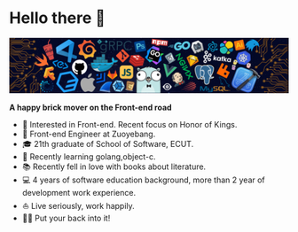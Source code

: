 # Hello there 👋

![](https://github.com/zhangtengjin/zhangtengjin/blob/main/icons/header.png)

**A happy brick mover on the Front-end road**

* 🧐   Interested in Front-end. Recent focus on Honor of Kings.
* 💼   Front-end Engineer at Zuoyebang.
* 🎓   21th graduate of School of Software, ECUT.
* 🌱   Recently learning golang,object-c.
* 📚   Recently fell in love with books about literature.
* 💻   4 years of software education background, more than 2 year of development work experience.
* ⛵   Live seriously, work happily.
* ✍🏻   Put your back into it! 
